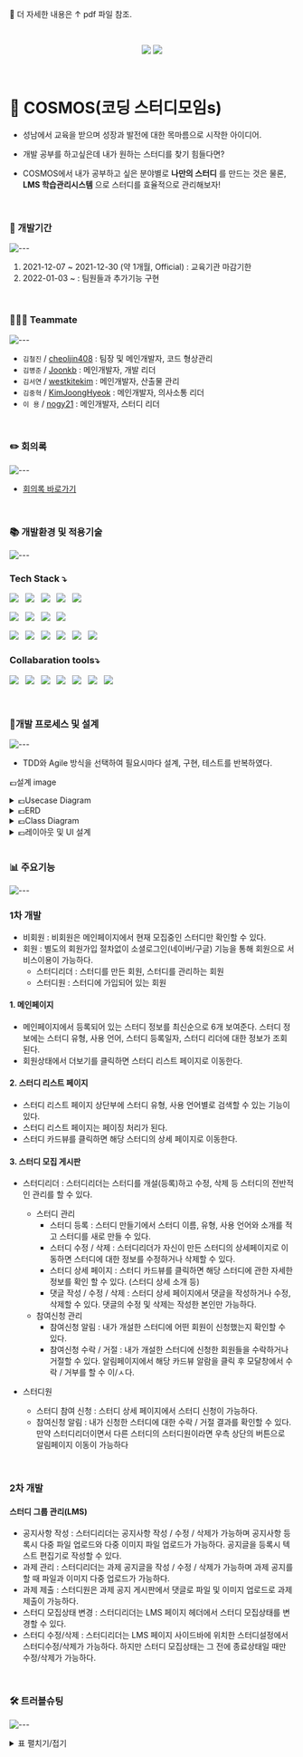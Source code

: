 🍳 더 자세한 내용은 ↑ pdf 파일 참조.

<br>

<p align="center">
  <img src="https://capsule-render.vercel.app/api?type=waving&color=_custom_gradient,color=0:0b0b0b,100:007bff&height=200&section=header&text=Make your own Coding Study Group!&fontSize=45&fontAlignY=30">
  <img src="https://user-images.githubusercontent.com/88620416/147518639-f4b696d5-f3b1-4538-b582-4f09db3bc5ad.png">
</p>

<br>

# 🌌 COSMOS(코딩 스터디모임s)
- 성남에서 교육을 받으며 성장과 발전에 대한 목마름으로 시작한 아이디어.

- 개발 공부를 하고싶은데 내가 원하는 스터디를 찾기 힘들다면? 
- COSMOS에서 내가 공부하고 싶은 분야별로 **나만의 스터디** 를 만드는 것은 물론,  
**LMS 학습관리시스템** 으로 스터디를 효율적으로 관리해보자!

<br>

### 📅 개발기간
![---](https://raw.githubusercontent.com/andreasbm/readme/master/assets/lines/rainbow.png)
1. 2021-12-07 ~ 2021-12-30 (약 1개월, Official) : 교육기관 마감기한 
2. 2022-01-03 ~ : 팀원들과 추가기능 구현

<br>

### 👩‍👧‍👧 Teammate
![---](https://raw.githubusercontent.com/andreasbm/readme/master/assets/lines/rainbow.png)
- `김철진` / [cheoljin408](https://github.com/cheoljin408) : 팀장 및 메인개발자, 코드 형상관리
- `김병준` / [Joonkb](https://github.com/Joonkb) : 메인개발자, 개발 리더
- `김서연` / [westkitekim](https://github.com/westkitekim) : 메인개발자, 산출물 관리
- `김중혁` / [KimJoongHyeok](https://github.com/KimJoongHyeok) : 메인개발자, 의사소통 리더
- `이 용` / [nogy21](https://github.com/nogy21) : 메인개발자, 스터디 리더

<br>

### ✏️ 회의록
![---](https://raw.githubusercontent.com/andreasbm/readme/master/assets/lines/rainbow.png)
- [회의록 바로가기](https://cosmos224.atlassian.net/l/c/0BaXktsG)

<br>

### 📚 개발환경 및 적용기술 
![---](https://raw.githubusercontent.com/andreasbm/readme/master/assets/lines/rainbow.png)

### Tech Stack ⤵️

<img src="https://img.shields.io/badge/Java v11-007396?style=flat&logo=Java&logoColor=white"/>&nbsp;&nbsp; 
<img src="https://img.shields.io/badge/IntelliJ-272233?style=flat&logo=IntelliJ IDEA&logoColor=white"/>&nbsp;&nbsp; 
<img src="https://img.shields.io/badge/Spring Boot v2.6.1-6DB33F?style=flat&logo=Spring Boot&logoColor=gray"/>&nbsp;&nbsp; 
<img src="https://img.shields.io/badge/Spring Security v2.6.1-6DB33F?style=flat&logo=Spring Security&logoColor=gray"/>&nbsp;&nbsp; 
<img src="https://img.shields.io/badge/Gradle-02303A?style=flat&logo=Gradle&logoColor=gray"/>&nbsp;&nbsp; 

<img src="https://img.shields.io/badge/Oracle v11-F80000?style=flat&logo=Oracle&logoColor=gray"/>&nbsp;&nbsp;
<img src="https://img.shields.io/badge/Apache Tomcat-F8DC75?style=flat&logo=Apache Tomcat&logoColor=gray"/>&nbsp;&nbsp;
<img src="https://img.shields.io/badge/AWS-ff8200?style=flat&logo=amazonaws&logoColor=black"/>&nbsp;&nbsp;
<img src="https://img.shields.io/badge/JUnit5-25A162?style=flat&logo=JUnit5&logoColor=black"/>&nbsp;&nbsp;

<img src="https://img.shields.io/badge/Thymeleaf-005F0F?style=flat&logo=Thymeleaf&logoColor=white"/>&nbsp;&nbsp;
<img src="https://img.shields.io/badge/HTML5-E34F26?style=flat&logo=html5&logoColor=white"/>&nbsp;&nbsp;
<img src="https://img.shields.io/badge/CSS3-1572B6?style=flat&logo=css3&logoColor=white"/>&nbsp;&nbsp;
<img src="https://img.shields.io/badge/Bootstrap v4.6-7952B3?style=flat&logo=Bootstrap&logoColor=white"/>&nbsp;&nbsp;
<img src="https://img.shields.io/badge/JavaScript ES6+-F7DF1E?style=flat&logo=JavaScript&logoColor=gray"/>&nbsp;&nbsp;
<img src="https://img.shields.io/badge/jQuery-0769AD?style=flat&logo=jQuery&logoColor=black"/>&nbsp;&nbsp;
<br>

### Collabaration tools⤵️
<img src="https://img.shields.io/badge/Jira-0052CC?style=flat&logo=Jira&logoColor=black"/>&nbsp;&nbsp;
<img src="https://img.shields.io/badge/Jira Software-0052CC?style=flat&logo=Jira Software&logoColor=black"/>&nbsp;&nbsp;
<img src="https://img.shields.io/badge/Confluence-172B4D?style=flat&logo=Confluence&logoColor=white"/>&nbsp;&nbsp;
<img src="https://img.shields.io/badge/Slack-4A154B?style=flat&logo=Slack&logoColor=black"/>&nbsp;&nbsp;
<img src="https://img.shields.io/badge/Notion-b4f5bd?style=flat&logo=Notion&logoColor=black"/>&nbsp;&nbsp;
<img src="https://img.shields.io/badge/GitHub-gray?style=flat&logo=GitHub&logoColor=black"/>&nbsp;&nbsp;
<img src="https://img.shields.io/badge/Git-blue?style=flat&logo=Git&logoColor=F05032"/>

<br>

### 📐개발 프로세스 및 설계
![---](https://raw.githubusercontent.com/andreasbm/readme/master/assets/lines/rainbow.png)
- TDD와 Agile 방식을 선택하여 필요시마다 설계, 구현, 테스트를 반복하였다.

<!-- <details>
<summary>(접기/펼치기)</summary>
<div markdown="1"> -->

💷설계 image
<br>

<details>
<summary>💶Usecase Diagram</summary>
<div markdown="1">

### UseCase Diagram

![image](https://user-images.githubusercontent.com/88620416/147835146-a71c7bba-37a3-45ab-9a47-613e7e322fed.png)


</div>
</details>

<details>
<summary>💶ERD</summary>
<div markdown="1">

### ERD - Logical
![image](https://user-images.githubusercontent.com/88620416/147835206-68051f44-6ab4-4331-a465-add45053059b.png)

<br>

### ERD - Physical
![image](https://user-images.githubusercontent.com/88620416/147835213-583dab19-058e-4dee-b9a7-50e88e9276b9.png)

</div>
</details>

<details>
<summary>💶Class Diagram</summary>
<div markdown="1">

### Class Diagram
![image](https://user-images.githubusercontent.com/88620416/147835259-702a1b47-b4d8-42d0-9333-9e42acf84336.png)
</div>
</details>

<details>
<summary>💶레이아웃 및 UI 설계</summary>
<div markdown="1">
[UI 설계](https://www.figma.com/file/Y5LWLlNf5bR9Mof29751tv/cosmos?node-id=0%3A1)
</div>
</details>

<!-- 
</div>
</details> -->


<br>


### 📊 주요기능
![---](https://raw.githubusercontent.com/andreasbm/readme/master/assets/lines/rainbow.png)

### 1차 개발
- 비회원 : 비회원은 메인페이지에서 현재 모집중인 스터디만 확인할 수 있다.
- 회원 : 별도의 회원가입 절차없이 소셜로그인(네이버/구글) 기능을 통해 회원으로 서비스이용이 가능하다.
  - 스터디리더 : 스터디를 만든 회원, 스터디를 관리하는 회원
  - 스터디원 : 스터디에 가입되어 있는 회원
  
#### 1. 메인페이지 
  - 메인페이지에서 등록되어 있는 스터디 정보를 최신순으로 6개 보여준다. 스터디 정보에는 스터디 유형, 사용 언어, 스터디 등록일자, 스터디 리더에 대한 정보가 조회된다.
  - 회원상태에서 더보기를 클릭하면 스터디 리스트 페이지로 이동한다.
  
#### 2. 스터디 리스트 페이지
  - 스터디 리스트 페이지 상단부에 스터디 유형, 사용 언어별로 검색할 수 있는 기능이 있다. 
  - 스터디 리스트 페이지는 페이징 처리가 된다. 
  - 스터디 카드뷰를 클릭하면 해당 스터디의 상세 페이지로 이동한다. 

#### 3. 스터디 모집 게시판

- 스터디리더 : 스터디리더는 스터디를 개설(등록)하고 수정, 삭제 등 스터디의 전반적인 관리를 할 수 있다.
  - 스터디 관리
    - 스터디 등록 : 스터디 만들기에서 스터디 이름, 유형, 사용 언어와 소개를 적고 스터디를 새로 만들 수 있다.
    - 스터디 수정 / 삭제 : 스터디리더가 자신이 만든 스터디의 상세페이지로 이동하면 스터디에 대한 정보를 수정하거나 삭제할 수 있다. 
    - 스터디 상세 페이지 : 스터디 카드뷰를 클릭하면 해당 스터디에 관한 자세한 정보를 확인 할 수 있다. (스터디 상세 소개 등)
    - 댓글 작성 / 수정 / 삭제 : 스터디 상세 페이지에서 댓글을 작성하거나 수정, 삭제할 수 있다. 댓글의 수정 및 삭제는 작성한 본인만 가능하다. 
  - 참여신청 관리
    - 참여신청 알림 : 내가 개설한 스터디에 어떤 회원이 신청했는지 확인할 수 있다.
    - 참여신청 수락 / 거절 : 내가 개설한 스터디에 신청한 회원들을 수락하거나 거절할 수 있다. 알림페이지에서 해당 카드뷰 알람을 클릭 후 모달창에서 수락 / 거부를 할 수 이/ㅅ다.
    
- 스터디원 
  - 스터디 참여 신청 : 스터디 상세 페이지에서 스터디 신청이 가능하다. 
  - 참여신청 알림 : 내가 신청한 스터디에 대한 수락 / 거절 결과를 확인할 수 있다. 만약 스터디리더이면서 다른 스터디의 스터디원이라면 우측 상단의 버튼으로 알림페이지 이동이 가능하다

<br>

### 2차 개발 

#### 스터디 그룹 관리(LMS)
- 공지사항 작성 : 스터디리더는 공지사항 작성 / 수정 / 삭제가 가능하며 공지사항 등록시 다중 파일 업로드와 다중 이미지 파일 업로드가 가능하다. 공지글을 등록시 텍스트 편집기로 작성할 수 있다.
- 과제 관리 : 스터디리더는 과제 공지글을 작성 / 수정 / 삭제가 가능하며 과제 공지를 할 때 파일과 이미지 다중 업로드가 가능하다.
- 과제 제출 : 스터디원은 과제 공지 게시판에서 댓글로 파일 및 이미지 업로드로 과제 제출이 가능하다. 
- 스터디 모집상태 변경 : 스터디리더는 LMS 페이지 헤더에서 스터디 모집상태를 변경할 수 있다. 
- 스터디 수정/삭제 : 스터디리더는 LMS 페이지 사이드바에 위치한 스터디설정에서 스터디수정/삭제가 가능하다. 하지만 스터디 모집상태는 그 전에 종료상태일 때만 수정/삭제가 가능하다. 

<br>

### 🛠️ 트러블슈팅
![---](https://raw.githubusercontent.com/andreasbm/readme/master/assets/lines/rainbow.png)

<details>
<summary>표 펼치기/접기</summary>
<div markdown="1">

| 일자                                                         | 이슈 내용                                                    | 해결 방안                                                    |
| :----------------------------------------------------------- | :----------------------------------------------------------- | :----------------------------------------------------------- |
| 21.12.10 | 오라클(ORACLE)에서 테이블명의 길이 제한 에러코드 ORA-00972 identifier is too long Cause: An identifier with more than 30 characters was specified.Action: Specify at most 30 characters. | 테이블명은 오라클에서 30자로 제한을 하고 있으며 30자를 초과시 오류를 생성할수 있음. Oracle 8 버전대에서는 상관없지만 9버전 이상으로 가면서... Alias가 20바이트(영문20자 한글10자)가 초과하면 상기와 같은 오류가 난다. |
| 21.12.11 | Oracle PL/SQL if 조건문 c varchar2(200):= '자바'; 를 begin에서 c := '자바'; 로 작성했음에도 에러 | 컨트롤러에서 처리하는 것으로 해결 |
| 21.12.11 | Git 문제상황 : 파일의 크기가 1MB이상일 경우 에러발생 에러코드 : the remote end hung up unexpectedly | 소스트리에서 자동적으로 push하여 해결완료 |
| 21.12.12 | Lombok을 사용하여 Getter , Setter를 정의하였고 → 이를 View에서 출력을 하려고 객체의 인스턴스 변수명을 입력하였으나 빨간표시로 제대로된 출력을 할 수 없었음 | 타임리프로 해당 객체의 인스턴스 변수를 출력하기 위해서는 해당 객체의 Getter 메서 드를 사용하게 된다. 하지만 Lombok을 사용하여 의도치 않은 이름의 Getter 메서드가 정의되었고 해당 메서드를 통해서 출력을 할 수 없었음. (eName → EName) |
| 21.12.13 | Study 관련 Service Interface를 스터디 참가신청, 스터디 게시판 댓글과 같이 관련된 기능을 총체적으로 묶어 Service Interface를 구현할 지, 분화하여 구현할 지에 대한 고민을 하였음 | 기능별로 최대한 분화하여 Service Interface(및 Controller)를 설계한다. 원칙적으로 정해진 것은 아니기 때문에 업무와 서비스의 성격에 따라 결정한다. 하지만 인터페이스가 커지고 메서드 수가 많아진다면 응집도 즉, **SOLID원칙 중 단일 책임 원칙(SRP)** 을 고려하여 판단해야 한다.  |
| 21.12.14 | resource 폴더 아래 프로젝트명 . mapper 이름으로 디렉토리를 만들어서 mapper.xml파일을 만들면 파일경로를 찾지못함 | resource 폴더 아래 프로젝트명 . mapper 이름으로 디렉토리를 만들어서 mapper.xml파일을 만들면 파일경로를 찾지못함 |
| 21.12.14 | MyBatis 인스턴스 변수명, 테이블 컬럼명 불일치로 인한 자동참조 에러 | 파라미터 타입을 선언하여 참조 |
| 21.12.15 | 부트스트랩 카드 정렬 이슈 | css 태그에 모든 div의 정렬(div {} |
| 21.12.15 | ORA-00911: invalid character, MyBatis 쿼리 작성 중 잘못된 문자 존재. DB에서 작성한 내용을 그대로 사용하여 세미콜론 제거 누락 | 세미콜론 제거를 통해 해결 |
| 21.12.16 | MyBatis select 쿼리에서 객체안에 여러 객체가 있을 경우 , 클래스 depth가 두 번 이상 있는 경우에 데이터와 객체 자동 매핑이 불가 | resultMap 내부에서 <association>을 사용하여 클래스 depth를 표현. 객체간의 resultmap collection을 사용해서 객체간의 관계를 해결 |
| 21.12.16 | MyBatis LowerCase 이슈, MyBatis에서 result map을 찾지 못함. <!-- ERROR: Result Maps collection does not contain value --> | LowerCase 이슈. application.properties에 mybatis.type-aliases-package=org.kosta.finalproject.model.domain, mybatis.configuration.map-underscore-to-camel-case=true 설정 추가 |
| 21.12.16 | thymeleaf 이슈. 컨트롤러에서 전달한 객체를 타임리프로 사용은 가능했지만, 다시 컨트롤러로 전송하는 과정에서 studyDTO의 인스턴스 변수인 categoryTypeDTO, categoryLangDTO 의 인스턴스 변수( categoryTypeNo , categoryType, categoryLangNo, categoryLangType) 파싱 실패 | 비동기 전송으로 방식을 바꿈 |
| 21.12.17 | 스터디 상세보기에서 본문 내용을 String으로 출력 실패 CLOB 타입으로 DB에 본문 데이터를 저장하였고, 이를 가져와 사용하는 과정에서 String으로 변환되지 않았음. ERROR: oracle.sql.CLOB@77198f88 | 데이터를 조회하는 과정에서 DBMS_LOB.SUBSTR(column, DBMS_LOB.GETLENGTH(column)) 사용 |
| 21.12.18 | 자바스크립트 안에서 타임리프 사용할때 유의사항 | <script th:inline="javascript"> 2 $(function(){ 3 $("#applyStudyBtn").click(function(){ 4 var applyJsonData = { 5 studyNo: /*[[${study.get("STUDY_NO")}]]*/ 'studyNo', 6 email : /*[[${member.email}]]*/ 'email', 7 applyContent : $("#applyContent").val() 8 }; |
| 21.12.18 | html 버튼 링크 이슈. 타임리프에서 버튼에 링크를 제공할 때 기존 html의 onclick=location.href로 이동 불가 | <button type="button" th:onclick="|window.location.href='/study/modifyStudy/${study.get('STUDY_NO')}'|">글 수정</button>또는 다음과 같이 a 링크 사용 가능<a th:href="@{/study/modifyStudyForm/{studyNo}/(studyNo=${study.get('STUDY_NO')})}">글 수정</a> |


</div>
</details>









